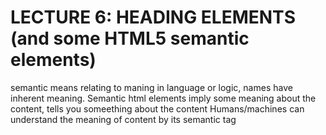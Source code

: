# LECTURE 6: HEADING ELEMENTS (and some HTML5 semantic elements)
semantic means relating to maning in language or logic, names have inherent meaning.
Semantic html elements imply some meaning about the content, tells you someething about the content
Humans/machines can understand the meaning of content by its semantic tag 
